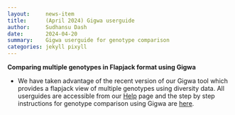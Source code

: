 ```yaml
---
layout:     news-item
title:      (April 2024) Gigwa userguide
author:     Sudhansu Dash
date:       2024-04-20
summary:    Gigwa userguide for genotype comparison
categories: jekyll pixyll
---
```


**Comparing multiple genotypes in Flapjack format using Gigwa**  
- We have taken advantage of the recent version of our Gigwa tool which provides a flapjack view of multiple genotypes using diversity data. All userguides are accessible from our [Help](/help/) page and the step by step instructions for genotype comparison using Gigwa are [here](/userguides/gigwa/gigwa_flapjack.html).  
 
<!--
Example:
GenBank RefSeq annotation for Genome assembly 1 for Arachis stenosperma, genotype V10309 is now available at PeanutBase. The primary source of this data is [GenBank](https://www.ncbi.nlm.nih.gov/genome/annotation_euk/Arachis_stenosperma/GCF_014773155.1-RS_2023_06/){:target="_blank"}. The files are in our [DataStore](https://data.legumeinfo.org/Arachis/stenosperma/){:target="_blank"} and you can look at other available resources at [PeanutBase species resources page](/taxa/arachis/)(please scroll down). 
-->


